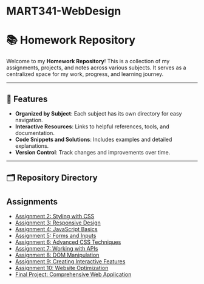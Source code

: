 # MART341-WebDesign

# 📚 Homework Repository

Welcome to my **Homework Repository**! This is a collection of my assignments, projects, and notes across various subjects. It serves as a centralized space for my work, progress, and learning journey.

---

## 🌟 Features

- **Organized by Subject**: Each subject has its own directory for easy navigation.
- **Interactive Resources**: Links to helpful references, tools, and documentation.
- **Code Snippets and Solutions**: Includes examples and detailed explanations.
- **Version Control**: Track changes and improvements over time.

---

## 🗂️ Repository Directory 

<section id="assignments">
    <h2>Assignments</h2>
    <ul>
        <li><a href="assignments/assignment2/" target="_blank">Assignment 2: Styling with CSS</a></li>
        <li><a href="assignments/assignment3/" target="_blank">Assignment 3: Responsive Design</a></li>
        <li><a href="assignments/assignment4/" target="_blank">Assignment 4: JavaScript Basics</a></li>
        <li><a href="assignments/assignment5/" target="_blank">Assignment 5: Forms and Inputs</a></li>
        <li><a href="assignments/assignment6/" target="_blank">Assignment 6: Advanced CSS Techniques</a></li>
        <li><a href="assignments/assignment7/" target="_blank">Assignment 7: Working with APIs</a></li>
        <li><a href="assignments/assignment8/" target="_blank">Assignment 8: DOM Manipulation</a></li>
        <li><a href="assignments/assignment9/" target="_blank">Assignment 9: Creating Interactive Features</a></li>
        <li><a href="assignments/assignment10/" target="_blank">Assignment 10: Website Optimization</a></li>
        <li><a href="assignments/final_project/" target="_blank">Final Project: Comprehensive Web Application</a></li>
    </ul>
</section>
